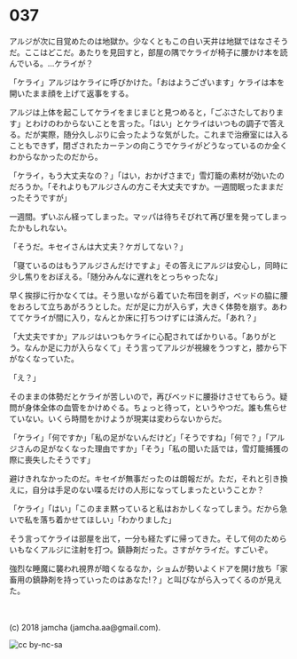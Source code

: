 # 037

アルジが次に目覚めたのは地獄か。少なくともこの白い天井は地獄ではなさそうだ。ここはどこだ。あたりを見回すと，部屋の隅でケライが椅子に腰かけ本を読んでいる。…ケライが？  

「ケライ」アルジはケライに呼びかけた。「おはようございます」ケライは本を開いたまま顔を上げて返事をする。  

アルジは上体を起こしてケライをまじまじと見つめると，「ごぶさたしております」とわけのわからないことを言った。「はい」とケライはいつもの調子で答える。だが実際，随分久しぶりに会ったような気がした。これまで治療室には入ることもできず，閉ざされたカーテンの向こうでケライがどうなっているのか全くわからなかったのだから。  

「ケライ，もう大丈夫なの？」「はい，おかげさまで」雪灯籠の素材が効いたのだろうか。「それよりもアルジさんの方こそ大丈夫ですか。一週間眠ったままだったそうですが」  

一週間。ずいぶん経ってしまった。マッパは待ちそびれて再び里を発ってしまったかもしれない。  

「そうだ。キセイさんは大丈夫？ケガしてない？」  

「寝ているのはもうアルジさんだけですよ」その答えにアルジは安心し，同時に少し焦りをおぼえる。「随分みんなに遅れをとっちゃったな」  

早く挨拶に行かなくては。そう思いながら着ていた布団を剥ぎ，ベッドの脇に腰をおろして立ちあがろうとした。だが足に力が入らず，大きく体勢を崩す。あわててケライが間に入り，なんとか床に打ちつけずには済んだ。「あれ？」  

「大丈夫ですか」アルジはいつもケライに心配されてばかりいる。「ありがとう。なんか足に力が入らなくて」そう言ってアルジが視線をうつすと，膝から下がなくなっていた。  

「え？」  

そのままの体勢だとケライが苦しいので，再びベッドに腰掛けさせてもらう。疑問が身体全体の血管をかけめぐる。ちょっと待って，というやつだ。誰も焦らせていない。いくら時間をかけようが現実は変わらないからだ。  

「ケライ」「何ですか」「私の足がないんだけど」「そうですね」「何で？」「アルジさんの足がなくなった理由ですか」「そう」「私の聞いた話では，雪灯籠捕獲の際に喪失したそうです」  

避けきれなかったのだ。キセイが無事だったのは朗報だが。ただ，それと引き換えに，自分は手足のない喋るだけの人形になってしまったということか？  

「ケライ」「はい」「このまま黙っていると私はおかしくなってしまう。だから急いで私を落ち着かせてほしい」「わかりました」  

そう言ってケライは部屋を出て，一分も経たずに帰ってきた。そして何のためらいもなくアルジに注射を打つ。鎮静剤だった。さすがケライだ。すごいぞ。  

強烈な睡魔に襲われ視界が暗くなるなか，ショムが勢いよくドアを開け放ち「家畜用の鎮静剤を持っていったのはあなた!？」と叫びながら入ってくるのが見えた。  

<br>  
<br>  
(c) 2018 jamcha (jamcha.aa@gmail.com).  

![cc by-nc-sa](https://i.creativecommons.org/l/by-nc-sa/4.0/88x31.png)
